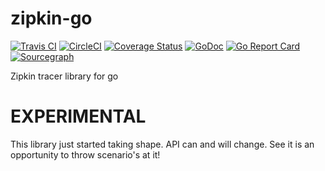 # zipkin-go

[![Travis CI](https://travis-ci.org/openzipkin/zipkin-go.svg?branch=master)](https://travis-ci.org/openzipkin/zipkin-go)
[![CircleCI](https://circleci.com/gh/openzipkin/zipkin-go.svg?style=shield)](https://circleci.com/gh/openzipkin/zipkin-go)
[![Coverage Status](https://img.shields.io/coveralls/github/openzipkin/zipkin-go.svg)](https://coveralls.io/github/openzipkin/zipkin-go?branch=master)
[![GoDoc](https://godoc.org/github.com/openzipkin/zipkin-go?status.svg)](https://godoc.org/github.com/openzipkin/zipkin-go)
[![Go Report Card](https://goreportcard.com/badge/github.com/openzipkin/zipkin-go)](https://goreportcard.com/report/github.com/openzipkin/zipkin-go)
[![Sourcegraph](https://sourcegraph.com/github.com/openzipkin/zipkin-go/-/badge.svg)](https://sourcegraph.com/github.com/openzipkin/zipkin-go?badge)

Zipkin tracer library for go

# EXPERIMENTAL

This library just started taking shape. API can and will change. See it is an
opportunity to throw scenario's at it!
